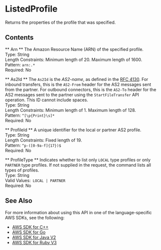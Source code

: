 # ListedProfile<a name="API_ListedProfile"></a>

Returns the properties of the profile that was specified\.

## Contents<a name="API_ListedProfile_Contents"></a>

 ** Arn **   <a name="TransferFamily-Type-ListedProfile-Arn"></a>
The Amazon Resource Name \(ARN\) of the specified profile\.  
Type: String  
Length Constraints: Minimum length of 20\. Maximum length of 1600\.  
Pattern: `arn:.*`   
Required: No

 ** As2Id **   <a name="TransferFamily-Type-ListedProfile-As2Id"></a>
The `As2Id` is the *AS2\-name*, as defined in the [RFC 4130](https://datatracker.ietf.org/doc/html/rfc4130)\. For inbound transfers, this is the `AS2-From` header for the AS2 messages sent from the partner\. For outbound connectors, this is the `AS2-To` header for the AS2 messages sent to the partner using the `StartFileTransfer` API operation\. This ID cannot include spaces\.  
Type: String  
Length Constraints: Minimum length of 1\. Maximum length of 128\.  
Pattern: `^[\p{Print}\s]*`   
Required: No

 ** ProfileId **   <a name="TransferFamily-Type-ListedProfile-ProfileId"></a>
A unique identifier for the local or partner AS2 profile\.  
Type: String  
Length Constraints: Fixed length of 19\.  
Pattern: `^p-([0-9a-f]{17})$`   
Required: No

 ** ProfileType **   <a name="TransferFamily-Type-ListedProfile-ProfileType"></a>
Indicates whether to list only `LOCAL` type profiles or only `PARTNER` type profiles\. If not supplied in the request, the command lists all types of profiles\.  
Type: String  
Valid Values:` LOCAL | PARTNER`   
Required: No

## See Also<a name="API_ListedProfile_SeeAlso"></a>

For more information about using this API in one of the language\-specific AWS SDKs, see the following:
+  [AWS SDK for C\+\+](https://docs.aws.amazon.com/goto/SdkForCpp/transfer-2018-11-05/ListedProfile) 
+  [AWS SDK for Go](https://docs.aws.amazon.com/goto/SdkForGoV1/transfer-2018-11-05/ListedProfile) 
+  [AWS SDK for Java V2](https://docs.aws.amazon.com/goto/SdkForJavaV2/transfer-2018-11-05/ListedProfile) 
+  [AWS SDK for Ruby V3](https://docs.aws.amazon.com/goto/SdkForRubyV3/transfer-2018-11-05/ListedProfile) 